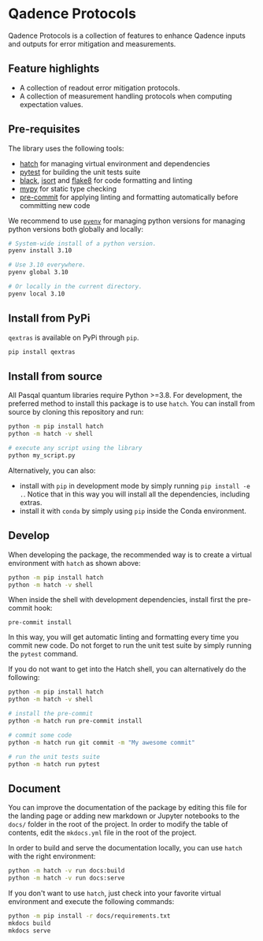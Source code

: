 # Qadence Protocols

Qadence Protocols is a collection of features to enhance Qadence inputs and outputs for error mitigation and measurements.

## Feature highlights

* A collection of readout error mitigation protocols.
* A collection of measurement handling protocols when computing expectation values.

## Pre-requisites

The library uses the following tools:

* [hatch](https://hatch.pypa.io/latest/) for managing virtual environment and dependencies
* [pytest](https://docs.pytest.org/en/7.2.x/contents.html) for building the unit tests suite
* [black](https://black.readthedocs.io/en/stable/), [isort](https://pycqa.github.io/isort/) and [flake8](https://flake8.pycqa.org/en/latest/) for code formatting and linting
* [mypy](https://mypy.readthedocs.io/en/stable/) for static type checking
* [pre-commit](https://pre-commit.com/) for applying linting and formatting automatically before committing new code

We recommend to use [`pyenv`](https://github.com/pyenv/pyenv) for managing
python versions for managing python versions both globally and locally:

```bash
# System-wide install of a python version.
pyenv install 3.10

# Use 3.10 everywhere.
pyenv global 3.10

# Or locally in the current directory.
pyenv local 3.10
```

## Install from PyPi

`qextras` is available on PyPi through `pip`.

```bash
pip install qextras
```

## Install from source

All Pasqal quantum libraries require Python >=3.8. For development, the preferred method to install this package is
to use `hatch`. You can install from source by cloning this repository and run:

```bash
python -m pip install hatch
python -m hatch -v shell

# execute any script using the library
python my_script.py
```

Alternatively, you can also:

* install with `pip` in development mode by simply running `pip install -e .`. Notice that in this way
  you will install all the dependencies, including extras.
* install it with `conda` by simply using `pip` inside the Conda environment.


## Develop

When developing the package, the recommended way is to create a virtual environment with `hatch` as shown above:

```bash
python -m pip install hatch
python -m hatch -v shell
```

When inside the shell with development dependencies, install first the pre-commit hook:
```
pre-commit install
```

In this way, you will get automatic linting and formatting every time you commit new code. Do not
forget to run the unit test suite by simply running the `pytest` command.

If you do not want to get into the Hatch shell, you can alternatively do the following:

```bash
python -m pip install hatch
python -m hatch -v shell

# install the pre-commit
python -m hatch run pre-commit install

# commit some code
python -m hatch run git commit -m "My awesome commit"

# run the unit tests suite
python -m hatch run pytest

```

## Document

You can improve the documentation of the package by editing this file for the landing page or adding new
markdown or Jupyter notebooks to the `docs/` folder in the root of the project. In order to modify the
table of contents, edit the `mkdocs.yml` file in the root of the project.

In order to build and serve the documentation locally, you can use `hatch` with the right environment:

```bash
python -m hatch -v run docs:build
python -m hatch -v run docs:serve
```

If you don't want to use `hatch`, just check into your favorite virtual environment and
execute the following commands:

```bash
python -m pip install -r docs/requirements.txt
mkdocs build
mkdocs serve
```
